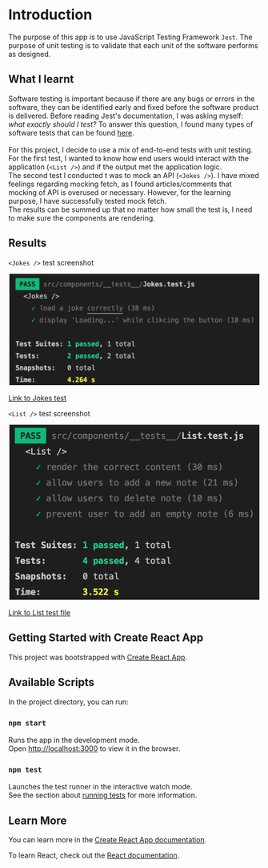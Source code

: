 # Introduction

The purpose of this app is to use JavaScript Testing Framework `Jest`. The purpose of unit testing is to validate that each unit of the software performs as designed.

## What I learnt

Software testing is important because if there are any bugs or errors in the software, they can be identified early and fixed before the software product is delivered. Before reading Jest's documentation, I was asking myself: *what exactly should I test?* To answer this question, I found many types of software tests that can be found [here](https://www.softwaretestinghelp.com/types-of-software-testing/). <br /><br />
For this project, I decide to use a mix of end-to-end tests with unit testing. For the first test, I wanted to know how end users would interact with the application (`<List />`) and if the output met the application logic. <br /> 
The second test I conducted t was to mock an API (`<Jokes />`). I have mixed feelings regarding mocking fetch, as I found articles/comments that mocking of API is overused or necessary. However, for the learning purpose, I have successfully tested mock fetch. <br />
The results can be summed up that no matter how small the test is, I need to make sure the components are rendering.

## Results

`<Jokes />` test screenshot
<p align='center'>
    <img src='src/images/jokes.png' width='500'>
</p>

[Link to Jokes test](https://github.com/SzymonGos/jest_test/blob/main/src/components/__tests__/Jokes.test.js)

`<List />` test screenshot
<p align='center'>
    <img src='src/images/list.png' width='500'>
</p>

[Link to List test file](https://github.com/SzymonGos/jest_test/blob/main/src/components/__tests__/List.test.js)

## Getting Started with Create React App

This project was bootstrapped with [Create React App](https://github.com/facebook/create-react-app).

## Available Scripts

In the project directory, you can run:

### `npm start`

Runs the app in the development mode.\
Open [http://localhost:3000](http://localhost:3000) to view it in the browser.

### `npm test`

Launches the test runner in the interactive watch mode.\
See the section about [running tests](https://facebook.github.io/create-react-app/docs/running-tests) for more information.

## Learn More

You can learn more in the [Create React App documentation](https://facebook.github.io/create-react-app/docs/getting-started).

To learn React, check out the [React documentation](https://reactjs.org/).
